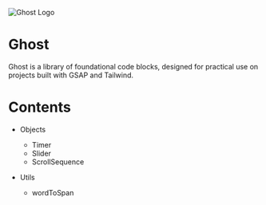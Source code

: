 ![Ghost Logo](https://github.com/terrainagency/[reponame]/blob/[branch]/image.jpg?raw=true)

# Ghost
Ghost is a library of foundational code blocks, designed for practical use on projects built with GSAP and Tailwind.

# Contents
* Objects
    * Timer
    * Slider
    * ScrollSequence

* Utils
    * wordToSpan
